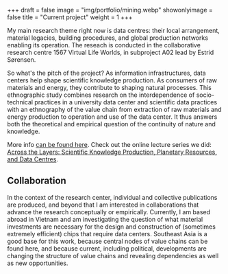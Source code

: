 +++
draft = false
image = "img/portfolio/mining.webp"
showonlyimage = false
title = "Current project"
weight = 1
+++

My main research theme right now is data centres: their local arrangement, material legacies, building procedures, and global production networks enabling its operation. The reseach is conducted in the collaborative research centre 1567 Virtual Life Worlds, in subproject A02 lead by Estrid Sørensen.
<!--more-->

So what's the pitch of the project? 
As information infrastructures, data centers help shape scientific knowledge production. As consumers of raw materials and energy, they contribute to shaping natural processes. This ethnographic study combines research on the interdependence of socio-technical practices in a university data center and scientific data practices with an ethnography of the value chain from extraction of raw materials and energy production to operation and use of the data center. It thus answers both the theoretical and empirical question of the continuity of nature and knowledge.

More info [can be found here](https://www.sfb1567.ruhr-uni-bochum.de/forschung/infrastrukturen).
Check out the online lecture series we did: [Across the Layers: Scientific Knowledge Production, Planetary Resources, and Data Centres](https://rustlab.ruhr-uni-bochum.de/across_layers/).

## Collaboration
In the context of the research center, individual and collective publications are produced, and beyond that I am interested in collaborations that advance the research conceptually or empirically. Currently, I am based abroad in Vietnam and am investigating the question of what material investments are necessary for the design and construction of (sometimes extremely efficient) chips that require data centers. Southeast Asia is a good base for this work, because central nodes of value chains can be found here, and because current, including political, developments are changing the structure of value chains and revealing dependencies as well as new opportunities.

